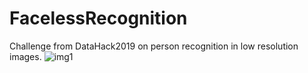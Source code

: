 # FacelessRecognition
Challenge from DataHack2019 on person recognition in low resolution images.
![img1](https://github.com/yussiroz/FacelessRecognition/blob/master/samples/example_1.jpg)
